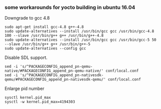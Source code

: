 ### some workarounds for yocto building in ubuntu 16.04

Downgrade to gcc 4.8

	sudo apt-get install gcc-4.8 g++-4.8
	sudo update-alternatives --install /usr/bin/gcc gcc /usr/bin/gcc-4.8 100 --slave /usr/bin/g++ g++ /usr/bin/g++-4.8
	sudo update-alternatives --install /usr/bin/gcc gcc /usr/bin/gcc-5 50 --slave /usr/bin/g++ g++ /usr/bin/g++-5
	sudo update-alternatives --config gcc

Disable SDL support.

	sed -i 's/^PACKAGECONFIG_append_pn-qemu-native/#PACKAGECONFIG_append_pn-qemu-native/' conf/local.conf 
	sed -i 's/^PACKAGECONFIG_append_pn-nativesdk-qemu/#PACKAGECONFIG_append_pn-nativesdk-qemu/' conf/local.conf 

Enlarge pid number

	sysctl kernel.pid_max
	sysctl -w kernel.pid_max=4194303
